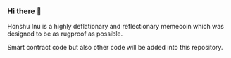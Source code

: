 ### Hi there 👋

Honshu Inu is a highly deflationary and reflectionary memecoin which was designed to be as rugproof as possible.

Smart contract code but also other code will be added into this repository.
